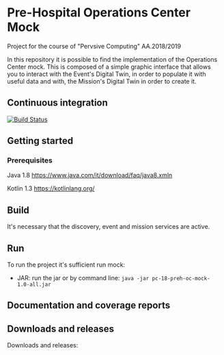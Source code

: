 # Pre-Hospital Operations Center Mock
Project for the course of "Pervsive Computing" AA.2018/2019

In this repository it is possible to find the implementation of the Operations Center mock. This is composed of a simple graphic interface that allows you to interact with the Event's Digital Twin, in order to populate it with useful data and with, the Mission's Digital Twin in order to create it.

## Continuous integration 
[![Build Status](https://travis-ci.org/loveeclipse/pc-18-preh-oc-mock.svg?branch=master)](https://travis-ci.org/loveeclipse/pc-18-preh-oc-mock)

## Getting started
### Prerequisites
Java 1.8 https://www.java.com/it/download/faq/java8.xmln

Kotlin 1.3 https://kotlinlang.org/

## Build
It's necessary that the discovery, event and mission services are active.

## Run
To run the project it's sufficient run mock:
- JAR: run the jar or by command line: `java -jar pc-18-preh-oc-mock-1.0-all.jar`

## Documentation and coverage reports 

## Downloads and releases 
Downloads and releases: 
